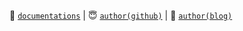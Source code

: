📑 [`documentations`](frfla.github.io) | 😇 [`author(github)`](https://github.com/vvyre) | 🫥 [`author(blog)`](https://wyre.run)

